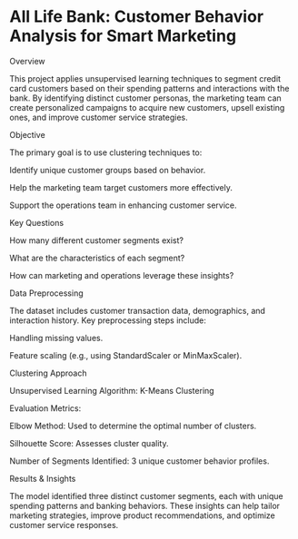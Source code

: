 # All Life Bank:  Customer Behavior Analysis for Smart Marketing
Overview

This project applies unsupervised learning techniques to segment credit card customers based on their spending patterns and interactions with the bank. By identifying distinct customer personas, the marketing team can create personalized campaigns to acquire new customers, upsell existing ones, and improve customer service strategies.

Objective

The primary goal is to use clustering techniques to:

Identify unique customer groups based on behavior.

Help the marketing team target customers more effectively.

Support the operations team in enhancing customer service.



Key Questions

How many different customer segments exist?

What are the characteristics of each segment?

How can marketing and operations leverage these insights?



Data Preprocessing

The dataset includes customer transaction data, demographics, and interaction history. Key preprocessing steps include:

Handling missing values.

Feature scaling (e.g., using StandardScaler or MinMaxScaler).

Clustering Approach

Unsupervised Learning Algorithm: K-Means Clustering

Evaluation Metrics:

Elbow Method: Used to determine the optimal number of clusters.

Silhouette Score: Assesses cluster quality.

Number of Segments Identified: 3 unique customer behavior profiles.



Results & Insights

The model identified three distinct customer segments, each with unique spending patterns and banking behaviors. These insights can help tailor marketing strategies, improve product recommendations, and optimize customer service responses.


 
